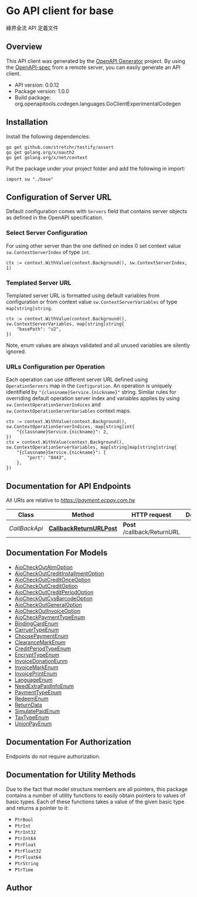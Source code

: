 # Go API client for base

綠界金流 API 定義文件

## Overview
This API client was generated by the [OpenAPI Generator](https://openapi-generator.tech) project.  By using the [OpenAPI-spec](https://www.openapis.org/) from a remote server, you can easily generate an API client.

- API version: 0.0.12
- Package version: 1.0.0
- Build package: org.openapitools.codegen.languages.GoClientExperimentalCodegen

## Installation

Install the following dependencies:

```shell
go get github.com/stretchr/testify/assert
go get golang.org/x/oauth2
go get golang.org/x/net/context
```

Put the package under your project folder and add the following in import:

```golang
import sw "./base"
```

## Configuration of Server URL

Default configuration comes with `Servers` field that contains server objects as defined in the OpenAPI specification.

### Select Server Configuration

For using other server than the one defined on index 0 set context value `sw.ContextServerIndex` of type `int`.

```golang
ctx := context.WithValue(context.Background(), sw.ContextServerIndex, 1)
```

### Templated Server URL

Templated server URL is formatted using default variables from configuration or from context value `sw.ContextServerVariables` of type `map[string]string`.

```golang
ctx := context.WithValue(context.Background(), sw.ContextServerVariables, map[string]string{
	"basePath": "v2",
})
```

Note, enum values are always validated and all unused variables are silently ignored.

### URLs Configuration per Operation

Each operation can use different server URL defined using `OperationServers` map in the `Configuration`.
An operation is uniquely identifield by `"{classname}Service.{nickname}"` string.
Similar rules for overriding default operation server index and variables applies by using `sw.ContextOperationServerIndices` and `sw.ContextOperationServerVariables` context maps.

```
ctx := context.WithValue(context.Background(), sw.ContextOperationServerIndices, map[string]int{
	"{classname}Service.{nickname}": 2,
})
ctx = context.WithValue(context.Background(), sw.ContextOperationServerVariables, map[string]map[string]string{
	"{classname}Service.{nickname}": {
		"port": "8443",
	},
})
```

## Documentation for API Endpoints

All URIs are relative to *https://payment.ecpay.com.tw*

Class | Method | HTTP request | Description
------------ | ------------- | ------------- | -------------
*CallBackApi* | [**CallbackReturnURLPost**](docs/CallBackApi.md#callbackreturnurlpost) | **Post** /callback/ReturnURL | 


## Documentation For Models

 - [AioCheckOutAtmOption](docs/AioCheckOutAtmOption.md)
 - [AioCheckOutCreditInstallmentOption](docs/AioCheckOutCreditInstallmentOption.md)
 - [AioCheckOutCreditOnceOption](docs/AioCheckOutCreditOnceOption.md)
 - [AioCheckOutCreditOption](docs/AioCheckOutCreditOption.md)
 - [AioCheckOutCreditPeriodOption](docs/AioCheckOutCreditPeriodOption.md)
 - [AioCheckOutCvsBarcodeOption](docs/AioCheckOutCvsBarcodeOption.md)
 - [AioCheckOutGeneralOption](docs/AioCheckOutGeneralOption.md)
 - [AioCheckOutInvoiceOption](docs/AioCheckOutInvoiceOption.md)
 - [AioCheckPaymentTypeEnum](docs/AioCheckPaymentTypeEnum.md)
 - [BindingCardEnum](docs/BindingCardEnum.md)
 - [CarruerTypeEnum](docs/CarruerTypeEnum.md)
 - [ChoosePaymentEnum](docs/ChoosePaymentEnum.md)
 - [ClearanceMarkEnum](docs/ClearanceMarkEnum.md)
 - [CreditPeriodTypeEnum](docs/CreditPeriodTypeEnum.md)
 - [EncryptTypeEnum](docs/EncryptTypeEnum.md)
 - [InvoiceDonationEunm](docs/InvoiceDonationEunm.md)
 - [InvoiceMarkEnum](docs/InvoiceMarkEnum.md)
 - [InvoicePrintEnum](docs/InvoicePrintEnum.md)
 - [LanguageEnum](docs/LanguageEnum.md)
 - [NeedExtraPaidInfoEnum](docs/NeedExtraPaidInfoEnum.md)
 - [PaymentTypeEnum](docs/PaymentTypeEnum.md)
 - [RedeemEnum](docs/RedeemEnum.md)
 - [ReturnData](docs/ReturnData.md)
 - [SimulatePaidEnum](docs/SimulatePaidEnum.md)
 - [TaxTypeEnum](docs/TaxTypeEnum.md)
 - [UnionPayEnum](docs/UnionPayEnum.md)


## Documentation For Authorization

 Endpoints do not require authorization.


## Documentation for Utility Methods

Due to the fact that model structure members are all pointers, this package contains
a number of utility functions to easily obtain pointers to values of basic types.
Each of these functions takes a value of the given basic type and returns a pointer to it:

* `PtrBool`
* `PtrInt`
* `PtrInt32`
* `PtrInt64`
* `PtrFloat`
* `PtrFloat32`
* `PtrFloat64`
* `PtrString`
* `PtrTime`

## Author




